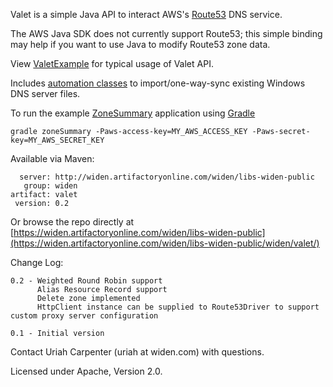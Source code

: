 Valet is a simple Java API to interact AWS's [Route53](http://aws.amazon.com/route53/) DNS service.

The AWS Java SDK does not currently support Route53; this simple binding may help if you want to use Java to modify Route53 zone data.

View [ValetExample](src/main/java/com/widen/examples/ValetExample.java) for typical usage of Valet API.

Includes [automation classes](src/main/java/com/widen/valet/importer) to import/one-way-sync existing Windows DNS server files.

To run the example [ZoneSummary](src/main/java/com/widen/examples/ZoneSummary.java) application using [Gradle](http://www.gradle.org/)

    gradle zoneSummary -Paws-access-key=MY_AWS_ACCESS_KEY -Paws-secret-key=MY_AWS_SECRET_KEY

Available via Maven:

      server: http://widen.artifactoryonline.com/widen/libs-widen-public
       group: widen
    artifact: valet
     version: 0.2

Or browse the repo directly at [https://widen.artifactoryonline.com/widen/libs-widen-public](https://widen.artifactoryonline.com/widen/libs-widen-public/widen/valet/)

Change Log:

    0.2 - Weighted Round Robin support
    	  Alias Resource Record support
          Delete zone implemented
          HttpClient instance can be supplied to Route53Driver to support custom proxy server configuration

    0.1 - Initial version

Contact Uriah Carpenter (uriah at widen.com) with questions.

Licensed under Apache, Version 2.0.
